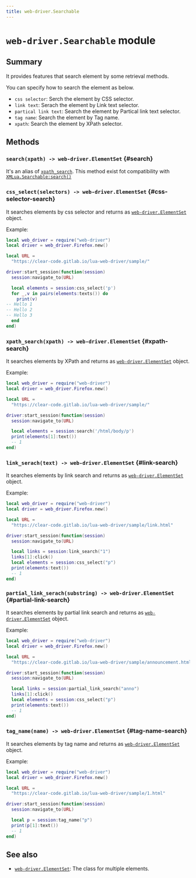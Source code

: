 ```yaml
---
title: web-driver.Searchable
---
```


# `web-driver.Searchable` module

## Summary

It provides features that search element by some retrieval methods.

You can specify how to search the element as below.

  * `css selector`: Serch the element by CSS selector.
  * `link text`: Serach the element by Link text selector.
  * `partical link text`: Search the element by Partical link text selector.
  * `tag name`: Search the element by Tag name.
  * `xpath`: Search the element by XPath selector.

## Methods

### `search(xpath) -> web-driver.ElementSet` {#search}

It's an alias of [`xpath_search`][xpath-search].
This method exist fot compatibility with [`XMLua.Searchable:search()`][xmlua-searchable-search]

### `css_select(selectors) -> web-driver.ElementSet` {#css-selector-search}

It searches elements by css selector and returns as [`web-driver.ElementSet`][elementset] object.

Example:

```lua
local web_driver = require("web-driver")
local driver = web_driver.Firefox.new()

local URL =
  "https://clear-code.gitlab.io/lua-web-driver/sample/"

driver:start_session(function(session)
  session:navigate_to(URL)

  local elements = session:css_select('p')
  for _,v in pairs(elements:texts()) do
    print(v)
-- Hello 1
-- Hello 2
-- Hello 3
  end
end)
```

### `xpath_search(xpath) -> web-driver.ElementSet` {#xpath-search}

It searches elements by XPath and returns as [`web-driver.ElementSet`][elementset] object.

Example:

```lua
local web_driver = require("web-driver")
local driver = web_driver.Firefox.new()

local URL =
  "https://clear-code.gitlab.io/lua-web-driver/sample/"

driver:start_session(function(session)
  session:navigate_to(URL)

  local elements = session:search('/html/body/p')
  print(elements[1]:text())
  -- 1
end)
```

### `link_serach(text) -> web-driver.ElementSet` {#link-search}

It searches elements by link search and returns as [`web-driver.ElementSet`][elementset] object.

Example:

```lua
local web_driver = require("web-driver")
local driver = web_driver.Firefox.new()

local URL =
  "https://clear-code.gitlab.io/lua-web-driver/sample/link.html"

driver:start_session(function(session)
  session:navigate_to(URL)

  local links = session:link_search("1")
  links[1]:click()
  local elements = session:css_select("p")
  print(elements:text())
  -- 1
end)
```

### `partial_link_serach(substring) -> web-driver.ElementSet` {#partial-link-search}

It searches elements by partial link search and returns as [`web-driver.ElementSet`][elementset] object.

Example:

```lua
local web_driver = require("web-driver")
local driver = web_driver.Firefox.new()

local URL =
  "https://clear-code.gitlab.io/lua-web-driver/sample/announcement.html"

driver:start_session(function(session)
  session:navigate_to(URL)

  local links = session:partial_link_search("anno")
  links[1]:click()
  local elements = session:css_select("p")
  print(elements:text())
  -- 1
end)
```

### `tag_name(name) -> web-driver.ElementSet` {#tag-name-search}

It searches elements by tag name and returns as [`web-driver.ElementSet`][elementset] object.

Example:

```lua
local web_driver = require("web-driver")
local driver = web_driver.Firefox.new()

local URL =
  "https://clear-code.gitlab.io/lua-web-driver/sample/1.html"

driver:start_session(function(session)
  session:navigate_to(URL)

  local p = session:tag_name("p")
  print(p[1]:text())
  -- 1
end)
```

## See also

  * [`web-driver.ElementSet`][elementset]: The class for multiple elements.


[xmlua-searchable-search]:https://clear-code.github.io/xmlua/ja/reference/searchable.html#search

[xpath]:https://www.w3.org/TR/xpath/

[search]:#search

[xpath-search]:#xpath-search

[css-selectors]:https://www.w3.org/TR/selectors-3/

[elementset]:elementset.html
